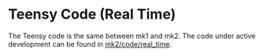 # Teensy Code (Real Time)

The Teensy code is the same between mk1 and mk2. The code under active development can be found in [mk2/code/real_time](/mk2/code/real_time).
